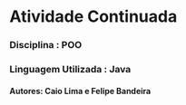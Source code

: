 <h1>Atividade Continuada</h1>

<h3>Disciplina : POO</h3>
<h3>Linguagem Utilizada : Java</h3>

<h4>Autores: Caio Lima e Felipe Bandeira</h4>
